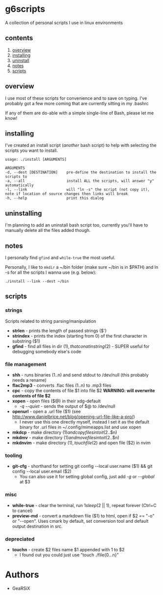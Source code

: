 # g6scripts
A collection of personal scripts I use in linux environments

## contents
1. [overview](#overview)
2. [installing](#installing)
3. [uninstall](#uninstall)
4. [notes](#notes)
5. [scripts](#scripts)

## overview
I use most of these scripts for convenience and to save on typing. I've probably got a few more coming that are currently sitting in my .bashrc

If any of them are do-able with a simple single-line of Bash, please let me know!

## installing
I've created an install script (_another_ bash script) to help with selecting the scripts you want to install.

	usage: ./install [ARGUMENTS]

	ARGUMENTS
	-d, --dest [DESTINATION]    pre-define the destination to install the scripts to
	-a, --all                   install ALL the scripts, will answer "y" automatically
	-l, --link                  will "ln -s" the script (not copy it), note if location of source changes then links will break
	-h, --help                  print this dialog

## uninstalling
I'm planning to add an uninstall bash script too, currently you'll have to manually delete all the files added though.

## notes
I personally find `gfind` and `while-true` the most useful.

Personally, I like to `mkdir` a ~/bin folder (make sure ~/bin is in $PATH) and ln -s for all the scripts I wanna use (e.g. below):

	./install --link --dest ~/bin

## scripts
### strings
Scripts related to string parsing/manipulation

- **strlen** - prints the length of passed strings ($')
- **strindex** - prints the index (starting from 0) of the first character in substring ($1)
- **gfind** - find all files in dir ($1), that conatin string ($2) - SUPER useful for debugging somebody else's code

### file management

- **shh** - runs binaries ($1..$n) and send stdout to /dev/null (this probably needs a rename)
- **flac2mp3** - converts .flac files ($1..$n) to .mp3 files
- **cpc** - copy the contents of file $1 into file $2 **WARNING: will overwrite contents of file $2**
- **xopen** - open files ($@) in their xdg-default
  - _-q_ _--quiet_ - sends the output of $@ to /dev/null
- **openurl** - open a .url file ($1) (see http://www.danielbrice.net/blog/opening-url-file-like-a-pro/)
  - I never use this one directly myself, instead I set it as the default binary for .url files in ~/.config/mimeapps.list and use xopen
- **mkdcp** - make directory ($1) and copy files into it ($2..$n)
- **mkdmv** - make directory ($1) and move files into it ($2..$n)
- **mkdnvim** - make directory ($1), touch file ($2) and open file ($2) in nvim

### tooling

- **git-cfg** - shorthand for setting git config --local user.name ($1) && git config --local user.email ($2)
  - You can also use it for setting global config, just add _-g_ or _--global_ at $3

### misc

- **while-true** - clear the terminal, run $1 sleep ($2 || 1), repeat forever (Ctrl+C to cancel)
- **preview-md** - convert a markdown file ($1) to html, open if $2 == "-o" or "--open". Uses cmark by default, set conversion tool and default output destination in src.

### depreciated

- **touchn** - create $2 files name $1 appended with 1 to $2
  - I found out you could just use "touch ./file{0...n}"

# Authors
- GeaRSiX

